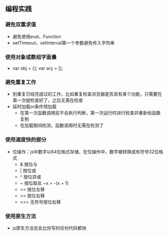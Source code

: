 ## 编程实践

### 避免双重求值
- 避免使用eval，Function
- setTimeout，setInterval第一个参数避免传入字符串

### 使用对象或数组字面量
- var obj = {}; var ary = [];

### 避免重复工作
- 别重复已经完成过的工作，比如重复检查浏览器是否具有某个功能，只需要在第一次就检查好了，之后无需在检查
- 延时加载or条件预加载
    - 在第一次函数调用前不会执行判断，第一次运行时进行检查并重新给函数复制
    - 在加载期间检测，函数调用时无需在检测了

### 使用速度快的部分
- 位操作：js中数字以64位格式存储，在位操作中，数字被转换成有符号32位格式
    - & 按位与
    - | 按位或
    - ^ 按位异或
    - ~ 按位取反   ~x = -(x + 1)
    - << 按位左移
    - &gt;&gt; 按位右移
    - &gt;&gt;&gt; 无符号按位右移

### 使用原生方法
- js原生方法总会比你写的任何代码都快